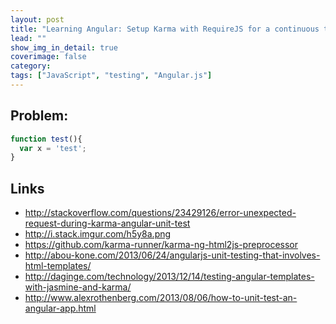 ```yaml
---
layout: post
title: "Learning Angular: Setup Karma with RequireJS for a continuous testing experience"
lead: ""
show_img_in_detail: true
coverimage: false
category:
tags: ["JavaScript", "testing", "Angular.js"]
---
```


## Problem:

```javascript
function test(){
  var x = 'test';
}
```


## Links

- http://stackoverflow.com/questions/23429126/error-unexpected-request-during-karma-angular-unit-test
- http://i.stack.imgur.com/h5y8a.png
- https://github.com/karma-runner/karma-ng-html2js-preprocessor
- http://abou-kone.com/2013/06/24/angularjs-unit-testing-that-involves-html-templates/
- http://daginge.com/technology/2013/12/14/testing-angular-templates-with-jasmine-and-karma/
- http://www.alexrothenberg.com/2013/08/06/how-to-unit-test-an-angular-app.html
